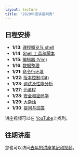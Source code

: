 ```yaml
---
layout: lecture
title: "2020年度讲座列表"
---
```


## 日程安排

- **1/13**: [课程概览与 shell](course-shell.md)
- **1/14**: [Shell 工具和脚本](shell-tools.md)
- **1/15**: [编辑器 (Vim)](editors.md)
- **1/16**: [数据整理](data-wrangling.md)
- **1/21**: [命令行环境](command-line.md)
- **1/22**: [版本控制(Git)](version-control.md)
- **1/23**: [调试及性能分析](debugging-profiling.md)
- **1/27**: [元编程](metaprogramming.md)
- **1/28**: [安全和密码学](security.md)
- **1/29**: [大杂烩](potpourri.md)
- **1/30**: [提问与回答](qa.md)

讲座视频可以在 [YouTube](https://www.youtube.com/playlist?list=PLyzOVJj3bHQuloKGG59rS43e29ro7I57J)上找到。

## 往期讲座

您也可以访问[去年的讲座笔记和视频](../../en/2019/index.md)。

